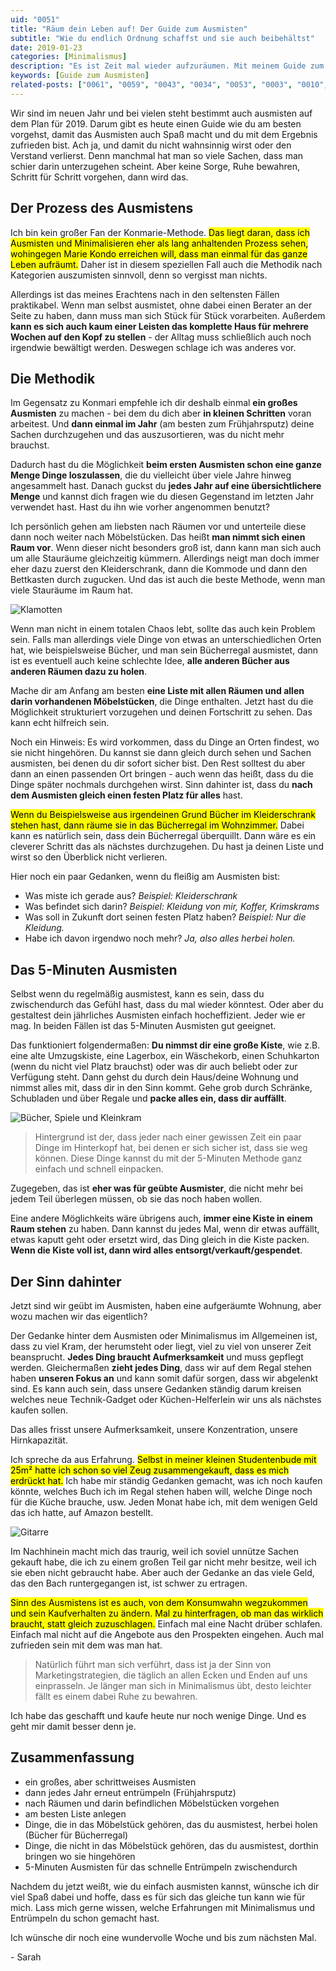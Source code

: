 ```yaml
---
uid: "0051"
title: "Räum dein Leben auf! Der Guide zum Ausmisten"
subtitle: "Wie du endlich Ordnung schaffst und sie auch beibehältst"
date: 2019-01-23
categories: [Minimalismus]
description: "Es ist Zeit mal wieder aufzuräumen. Mit meinem Guide zum Ausmisten kannst du endlich alle unnötigen Dinge ganz leicht aussortieren."
keywords: [Guide zum Ausmisten]
related-posts: ["0061", "0059", "0043", "0034", "0053", "0003", "0010", "0028", "0021"]
---
```

Wir sind im neuen Jahr und bei vielen steht bestimmt auch ausmisten auf dem Plan für 2019. Darum gibt es heute einen Guide wie du am besten vorgehst, damit das Ausmisten auch Spaß macht und du mit dem Ergebnis zufrieden bist. Ach ja, und damit du nicht wahnsinnig wirst oder den Verstand verlierst. Denn manchmal hat man so viele Sachen, dass man schier darin unterzugehen scheint. Aber keine Sorge, Ruhe bewahren, Schritt für Schritt vorgehen, dann wird das.

## Der Prozess des Ausmistens
Ich bin kein großer Fan der Konmarie-Methode. <mark>Das liegt daran, dass ich Ausmisten und Minimalisieren eher als lang anhaltenden Prozess sehen, wohingegen Marie Kondo erreichen will, dass man einmal für das ganze Leben aufräumt.</mark> Daher ist in diesem speziellen Fall auch die Methodik nach Kategorien auszumisten sinnvoll, denn so vergisst man nichts.

Allerdings ist das meines Erachtens nach in den seltensten Fällen praktikabel. Wenn man selbst ausmistet, ohne dabei einen Berater an der Seite zu haben, dann muss man sich Stück für Stück vorarbeiten. Außerdem **kann es sich auch kaum einer Leisten das komplette Haus für mehrere Wochen auf den Kopf zu stellen** - der Alltag muss schließlich auch noch irgendwie bewältigt werden. Deswegen schlage ich was anderes vor.

## Die Methodik
Im Gegensatz zu Konmari empfehle ich dir deshalb einmal **ein großes Ausmisten** zu machen - bei dem du dich aber **in kleinen Schritten** voran arbeitest. Und **dann einmal im Jahr** (am besten zum Frühjahrsputz) deine Sachen durchzugehen und das auszusortieren, was du nicht mehr brauchst.

Dadurch hast du die Möglichkeit **beim ersten Ausmisten schon eine ganze Menge Dinge loszulassen**, die du vielleicht über viele Jahre hinweg angesammelt hast. Danach guckst du **jedes Jahr auf eine übersichtlichere Menge** und kannst dich fragen wie du diesen Gegenstand im letzten Jahr verwendet hast. Hast du ihn wie vorher angenommen benutzt?

Ich persönlich gehen am liebsten nach Räumen vor und unterteile diese dann noch weiter nach Möbelstücken. Das heißt **man nimmt sich einen Raum vor**. Wenn dieser nicht besonders groß ist, dann kann man sich auch um alle Stauräume gleichzeitig kümmern. Allerdings neigt man doch immer eher dazu zuerst den Kleiderschrank, dann die Kommode und dann den Bettkasten durch zugucken. Und das ist auch die beste Methode, wenn man viele Stauräume im Raum hat.

![Klamotten](/assets/inpost-images/2019/2019-01-23-klamotten-aussortieren.jpg "© {{ site.title }}")

Wenn man nicht in einem totalen Chaos lebt, sollte das auch kein Problem sein. Falls man allerdings viele Dinge von etwas an unterschiedlichen Orten hat, wie beispielsweise Bücher, und man sein Bücherregal ausmistet, dann ist es eventuell auch keine schlechte Idee, **alle anderen Bücher aus anderen Räumen dazu zu holen**.

Mache dir am Anfang am besten **eine Liste mit allen Räumen und allen darin vorhandenen Möbelstücken**, die Dinge enthalten. Jetzt hast du die Möglichkeit strukturiert vorzugehen und deinen Fortschritt zu sehen. Das kann echt hilfreich sein.

Noch ein Hinweis: Es wird vorkommen, dass du Dinge an Orten findest, wo sie nicht hingehören. Du kannst sie dann gleich durch sehen und Sachen ausmisten, bei denen du dir sofort sicher bist. Den Rest solltest du aber dann an einen passenden Ort bringen - auch wenn das heißt, dass du die Dinge später nochmals durchgehen wirst. Sinn dahinter ist, dass du **nach dem Ausmisten gleich einen festen Platz für alles** hast.

<mark>Wenn du Beispielsweise aus irgendeinen Grund Bücher im Kleiderschrank stehen hast, dann räume sie in das Bücherregal im Wohnzimmer.</mark> Dabei kann es natürlich sein, dass dein Bücherregal überquillt. Dann wäre es ein cleverer Schritt das als nächstes durchzugehen. Du hast ja deinen Liste und wirst so den Überblick nicht verlieren.

Hier noch ein paar Gedanken, wenn du fleißig am Ausmisten bist:

- Was miste ich gerade aus? _Beispiel: Kleiderschrank_
- Was befindet sich darin? _Beispiel: Kleidung von mir, Koffer, Krimskrams_
- Was soll in Zukunft dort seinen festen Platz haben? _Beispiel: Nur die Kleidung._
- Habe ich davon irgendwo noch mehr? _Ja, also alles herbei holen._

## Das 5-Minuten Ausmisten
Selbst wenn du regelmäßig ausmistest, kann es sein, dass du zwischendurch das Gefühl hast, dass du mal wieder könntest. Oder aber du gestaltest dein jährliches Ausmisten einfach hocheffizient. Jeder wie er mag. In beiden Fällen ist das 5-Minuten Ausmisten gut geeignet.

Das funktioniert folgendermaßen: **Du nimmst dir eine große Kiste**, wie z.B. eine alte Umzugskiste, eine Lagerbox, ein Wäschekorb, einen Schuhkarton (wenn du nicht viel Platz brauchst) oder was dir auch beliebt oder zur Verfügung steht. Dann gehst du durch dein Haus/deine Wohnung und nimmst alles mit, dass dir in den Sinn kommt. Gehe grob durch Schränke, Schubladen und über Regale und **packe alles ein, dass dir auffällt**.

![Bücher, Spiele und Kleinkram](/assets/inpost-images/2019/2019-01-23-spiele-und-buecher-entruempeln.jpg "© {{ site.title }}")

> Hintergrund ist der, dass jeder nach einer gewissen Zeit ein paar Dinge im Hinterkopf hat, bei denen er sich sicher ist, dass sie weg können. Diese Dinge kannst du mit der 5-Minuten Methode ganz einfach und schnell einpacken.

Zugegeben, das ist **eher was für geübte Ausmister**, die nicht mehr bei jedem Teil überlegen müssen, ob sie das noch haben wollen.

Eine andere Möglichkeits wäre übrigens auch, **immer eine Kiste in einem Raum stehen** zu haben. Dann kannst du jedes Mal, wenn dir etwas auffällt, etwas kaputt geht oder ersetzt wird, das Ding gleich in die Kiste packen. **Wenn die Kiste voll ist, dann wird alles entsorgt/verkauft/gespendet**.

## Der Sinn dahinter
Jetzt sind wir geübt im Ausmisten, haben eine aufgeräumte Wohnung, aber wozu machen wir das eigentlich?

Der Gedanke hinter dem Ausmisten oder Minimalismus im Allgemeinen ist, dass zu viel Kram, der herumsteht oder liegt, viel zu viel von unserer Zeit beansprucht. **Jedes Ding braucht Aufmerksamkeit** und muss gepflegt werden. Gleichermaßen **zieht jedes Ding**, dass wir auf dem Regal stehen haben **unseren Fokus an** und kann somit dafür sorgen, dass wir abgelenkt sind. Es kann auch sein, dass unsere Gedanken ständig darum kreisen welches neue Technik-Gadget oder Küchen-Helferlein wir uns als nächstes kaufen sollen.

Das alles frisst unsere Aufmerksamkeit, unsere Konzentration, unsere Hirnkapazität.

Ich spreche da aus Erfahrung. <mark>Selbst in meiner kleinen Studentenbude mit 25m² hatte ich schon so viel Zeug zusammengekauft, dass es mich erdrückt hat.</mark> Ich habe mir ständig Gedanken gemacht, was ich noch kaufen könnte, welches Buch ich im Regal stehen haben will, welche Dinge noch für die Küche brauche, usw. Jeden Monat habe ich, mit dem wenigen Geld das ich hatte, auf Amazon bestellt.

![Gitarre](/assets/inpost-images/2019/2019-01-23-gitarre.jpg "© {{ site.title }}")

Im Nachhinein macht mich das traurig, weil ich soviel unnütze Sachen gekauft habe, die ich zu einem großen Teil gar nicht mehr besitze, weil ich sie eben nicht gebraucht habe. Aber auch der Gedanke an das viele Geld, das den Bach runtergegangen ist, ist schwer zu ertragen.

<mark>Sinn des Ausmistens ist es auch, von dem Konsumwahn wegzukommen und sein Kaufverhalten zu ändern. Mal zu hinterfragen, ob man das wirklich braucht, statt gleich zuzuschlagen.</mark> Einfach mal eine Nacht drüber schlafen. Einfach mal nicht auf die Angebote aus den Prospekten eingehen. Auch mal zufrieden sein mit dem was man hat.

> Natürlich führt man sich verführt, dass ist ja der Sinn von Marketingstrategien, die täglich an allen Ecken und Enden auf uns einprasseln. Je länger man sich in Minimalismus übt, desto leichter fällt es einem dabei Ruhe zu bewahren.

Ich habe das geschafft und kaufe heute nur noch wenige Dinge. Und es geht mir damit besser denn je.

## Zusammen&shy;fassung
- ein großes, aber schrittweises Ausmisten
- dann jedes Jahr erneut entrümpeln (Frühjahrsputz)
- nach Räumen und darin befindlichen Möbelstücken vorgehen
- am besten Liste anlegen
- Dinge, die in das Möbelstück gehören, das du ausmistest, herbei holen (Bücher für Bücherregal)
- Dinge, die nicht in das Möbelstück gehören, das du ausmistest, dorthin bringen wo sie hingehören
- 5-Minuten Ausmisten für das schnelle Entrümpeln zwischendurch

Nachdem du jetzt weißt, wie du einfach ausmisten kannst, wünsche ich dir viel Spaß dabei und hoffe, dass es für sich das gleiche tun kann wie für mich. Lass mich gerne wissen, welche Erfahrungen mit Minimalismus und Entrümpeln du schon gemacht hast.

Ich wünsche dir noch eine wundervolle Woche und bis zum nächsten Mal.

\- Sarah
